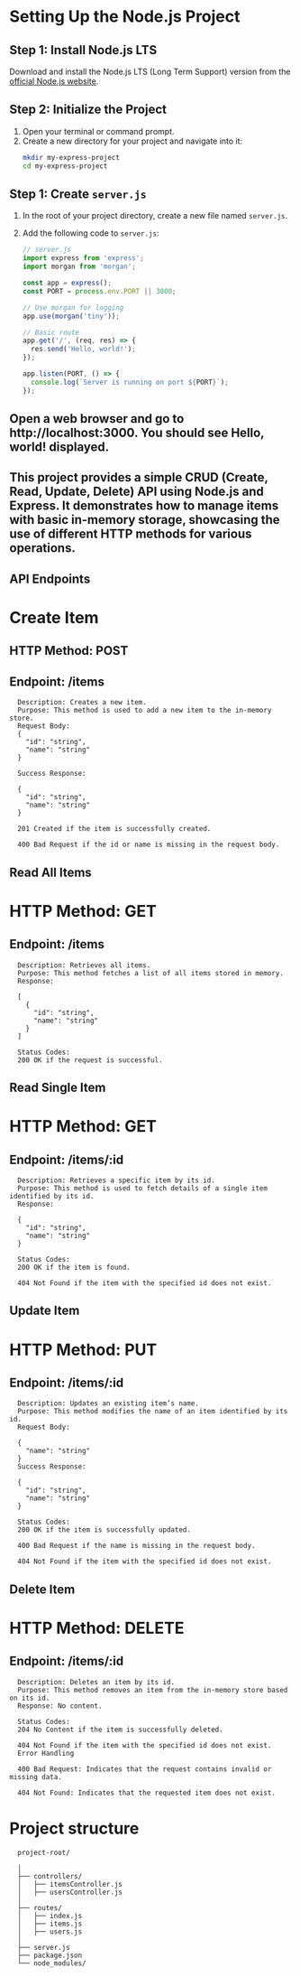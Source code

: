 # Setting Up the Node.js Project

## Step 1: Install Node.js LTS

Download and install the Node.js LTS (Long Term Support) version from the [official Node.js website](https://nodejs.org/).

## Step 2: Initialize the Project

1. Open your terminal or command prompt.
2. Create a new directory for your project and navigate into it:
   ```bash
   mkdir my-express-project
   cd my-express-project

## Step 1: Create `server.js`

1. In the root of your project directory, create a new file named `server.js`.

2. Add the following code to `server.js`:

   ```javascript
   // server.js
   import express from 'express';
   import morgan from 'morgan';

   const app = express();
   const PORT = process.env.PORT || 3000;

   // Use morgan for logging
   app.use(morgan('tiny'));

   // Basic route
   app.get('/', (req, res) => {
     res.send('Hello, world!');
   });

   app.listen(PORT, () => {
     console.log(`Server is running on port ${PORT}`);
   });

## Open a web browser and go to http://localhost:3000. You should see Hello, world! displayed.

## This project provides a simple CRUD (Create, Read, Update, Delete) API using Node.js and Express. It demonstrates how to manage items with basic in-memory storage, showcasing the use of different HTTP methods for various operations.

## API Endpoints
# Create Item
## HTTP Method: POST
## Endpoint: /items
      Description: Creates a new item.
      Purpose: This method is used to add a new item to the in-memory store.
      Request Body: 
      {
        "id": "string",
        "name": "string"
      }

      Success Response:

      {
        "id": "string",
        "name": "string"
      }

      201 Created if the item is successfully created.

      400 Bad Request if the id or name is missing in the request body.

## Read All Items
# HTTP Method: GET
## Endpoint: /items
      Description: Retrieves all items.
      Purpose: This method fetches a list of all items stored in memory.
      Response:

      [
        {
          "id": "string",
          "name": "string"
        }
      ]

      Status Codes:
      200 OK if the request is successful.

## Read Single Item
# HTTP Method: GET
## Endpoint: /items/:id
      Description: Retrieves a specific item by its id.
      Purpose: This method is used to fetch details of a single item identified by its id.
      Response:

      {
        "id": "string",
        "name": "string"
      }

      Status Codes:
      200 OK if the item is found.

      404 Not Found if the item with the specified id does not exist.

## Update Item
# HTTP Method: PUT
## Endpoint: /items/:id
      Description: Updates an existing item’s name.
      Purpose: This method modifies the name of an item identified by its id.
      Request Body:

      {
        "name": "string"
      }
      Success Response:

      {
        "id": "string",
        "name": "string"
      }

      Status Codes:
      200 OK if the item is successfully updated.

      400 Bad Request if the name is missing in the request body.

      404 Not Found if the item with the specified id does not exist.

## Delete Item
# HTTP Method: DELETE
## Endpoint: /items/:id
      Description: Deletes an item by its id.
      Purpose: This method removes an item from the in-memory store based on its id.
      Response: No content.

      Status Codes:
      204 No Content if the item is successfully deleted.

      404 Not Found if the item with the specified id does not exist.
      Error Handling

      400 Bad Request: Indicates that the request contains invalid or missing data.

      404 Not Found: Indicates that the requested item does not exist.


# Project structure

      project-root/

      │
      ├── controllers/
      │   ├── itemsController.js
      │   ├── usersController.js
      │
      ├── routes/
      │   ├── index.js
      │   ├── items.js
      │   ├── users.js
      │
      ├── server.js
      ├── package.json
      └── node_modules/
